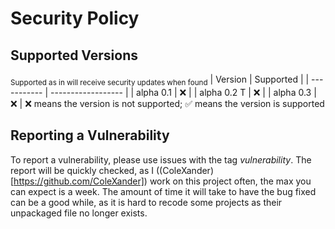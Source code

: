 # Security Policy

## Supported Versions

<sub>Supported as in will receive security updates when found</sub>
|   Version   | Supported          |
| ----------- | ------------------ |
|  alpha 0.1  | :x:                |
| alpha 0.2 T | :x:                |
|  alpha 0.3  | :x:                |
<super>:x: means the version is not supported; :white_check_mark: means the version is supported</super>

## Reporting a Vulnerability

To report a vulnerability, please use issues with the tag *vulnerability*.
The report will be quickly checked, as I ((ColeXander)[https://github.com/ColeXander]) work on this project often, the max you can expect is a week.
The amount of time it will take to have the bug fixed can be a good while, as it is hard to recode some projects as their unpackaged file no longer exists.
